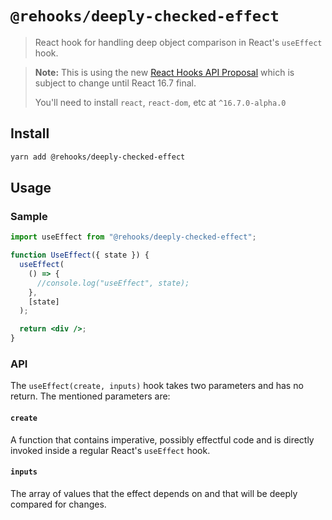 # `@rehooks/deeply-checked-effect`

> React hook for handling deep object comparison in React's `useEffect` hook.

> **Note:** This is using the new [React Hooks API Proposal](https://reactjs.org/docs/hooks-intro.html)
> which is subject to change until React 16.7 final.
>
> You'll need to install `react`, `react-dom`, etc at `^16.7.0-alpha.0`

## Install

```sh
yarn add @rehooks/deeply-checked-effect
```

## Usage

### Sample

```jsx
import useEffect from "@rehooks/deeply-checked-effect";

function UseEffect({ state }) {
  useEffect(
    () => {
      //console.log("useEffect", state);
    },
    [state]
  );

  return <div />;
}
```

### API

The `useEffect(create, inputs)` hook takes two parameters and has no return. The mentioned parameters are:

#### `create`

A function that contains imperative, possibly effectful code and is directly invoked inside a regular React's `useEffect` hook.

#### `inputs`

The array of values that the effect depends on and that will be deeply compared for changes.
